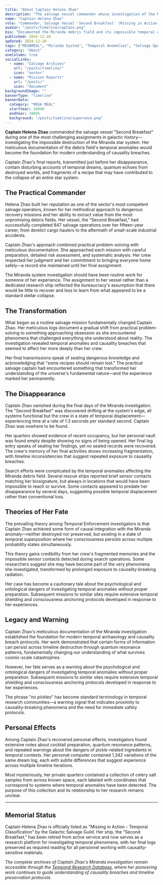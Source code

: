 ```yaml
---
title: "About Captain Helena Zhao"
description: "The salvage vessel commander whose investigation of the Miranda system's destruction led to disturbing discoveries about temporal anomalies and causality breaches."
name: "Captain Helena Zhao"
role: "Commander, Salvage Vessel 'Second Breakfast' (Missing in Action)"
avatar: "/posts/timeline/captain.png"
bio: "Documented the Miranda debris field and its impossible temporal echoes before vanishing during her final mission"
published: 2024-12-20
updated: 2024-12-20
tags: ["MEGAMEAL", "Miranda System", "Temporal Anomalies", "Salvage Operations", "Missing Personnel"]
category: "About"
oneColumn: true
socialLinks:
  - name: "Salvage Archives"
    url: "/posts/timeline/"
    icon: "anchor"
  - name: "Mission Reports"
    url: "/posts/"
    icon: "document"
backgroundImage: ""
bannerType: "timeline"
bannerData:
  category: "MEGA MEAL"
  startYear: 28040
  endYear: 28045
  background: "/posts/timeline/supernova.png"
---
```


<div className="flex flex-col md:flex-row gap-6 mb-8">
  <div className="md:w-2/3">
    <p className="text-lg text-gray-700 dark:text-neutral-300 mb-4">
      <strong>Captain Helena Zhao</strong> commanded the salvage vessel "Second Breakfast" during one of the most challenging assignments in galactic history—investigating the impossible destruction of the Miranda star system. Her meticulous documentation of the debris field's temporal anomalies would become the foundation for modern understanding of causality breaches.
    </p>
    <p className="text-lg text-gray-700 dark:text-neutral-300 mb-4 italic">
      Captain Zhao's final reports, transmitted just before her disappearance, contain disturbing accounts of temporal dreams, quantum echoes from destroyed worlds, and fragments of a recipe that may have contributed to the collapse of an entire star system.
    </p>
  </div>
</div>

## The Practical Commander

Helena Zhao built her reputation as one of the sector's most competent salvage operators, known for her methodical approach to dangerous recovery missions and her ability to extract value from the most unpromising debris fields. Her vessel, the "Second Breakfast," had successfully completed 847 salvage operations over her fifteen-year career, from derelict cargo haulers to the aftermath of small-scale industrial accidents.

Captain Zhao's approach combined practical problem-solving with meticulous documentation. She approached each mission with careful preparation, detailed risk assessment, and systematic analysis. Her crew respected her judgment and her commitment to bringing everyone home safely—a record she maintained until her final assignment.

The Miranda system investigation should have been routine work for someone of her experience. The assignment to her vessel rather than a dedicated research ship reflected the bureaucracy's assumption that there would be little to recover and less to learn from what appeared to be a standard stellar collapse.

## The Transformation

What began as a routine salvage mission fundamentally changed Captain Zhao. Her meticulous logs document a gradual shift from practical problem-solving to something approaching obsession as she encountered phenomena that challenged everything she understood about reality. The investigation revealed temporal anomalies and causality breaches that seemed to affect her more deeply than her crew.

Her final transmissions speak of sealing dangerous knowledge and acknowledging that "some recipes should remain lost." The practical salvage captain had encountered something that transformed her understanding of the universe's fundamental nature—and the experience marked her permanently.

## The Disappearance

Captain Zhao vanished during the final days of the Miranda investigation. The "Second Breakfast" was discovered drifting at the system's edge, all systems functional but the crew in a state of temporal displacement—experiencing time at a rate of 1.3 seconds per standard second. Captain Zhao was nowhere to be found.

Her quarters showed evidence of recent occupancy, but her personal vault was found empty despite showing no signs of being opened. Her final log entry speaks of sealing her findings, yet no sealed records were recovered. The crew's memory of her final activities shows increasing fragmentation, with timeline inconsistencies that suggest repeated exposure to causality breaches.

Search efforts were complicated by the temporal anomalies affecting the Miranda debris field. Several rescue ships reported brief sensor contacts matching her biosignature, but always in locations that would have been impossible to reach or survive. Some contacts appeared to predate her disappearance by several days, suggesting possible temporal displacement rather than conventional loss.

## Theories of Her Fate

The prevailing theory among Temporal Enforcement investigators is that Captain Zhao achieved some form of causal integration with the Miranda anomaly—neither destroyed nor preserved, but existing in a state of temporal superposition where her consciousness persists across multiple probability states simultaneously.

This theory gains credibility from her crew's fragmented memories and the impossible sensor contacts detected during search operations. Some researchers suggest she may have become part of the very phenomena she investigated, transformed by prolonged exposure to causality-breaking radiation.

Her case has become a cautionary tale about the psychological and ontological dangers of investigating temporal anomalies without proper preparation. Subsequent missions to similar sites require extensive temporal shielding and consciousness anchoring protocols developed in response to her experiences.

## Legacy and Warning

Captain Zhao's meticulous documentation of the Miranda investigation established the foundation for modern temporal archaeology and causality breach protocols. Her work demonstrated that certain forms of information can persist across timeline destruction through quantum resonance patterns, fundamentally changing our understanding of what survives cosmic-scale catastrophes.

However, her fate serves as a warning about the psychological and ontological dangers of investigating temporal anomalies without proper preparation. Subsequent missions to similar sites require extensive temporal shielding and consciousness anchoring protocols developed in response to her experiences.

The phrase "no pickles" has become standard terminology in temporal research communities—a warning signal that indicates proximity to causality-breaking phenomena and the need for immediate safety protocols.

## Personal Effects

Among Captain Zhao's recovered personal effects, investigators found extensive notes about cocktail preparation, quantum resonance patterns, and repeated warnings about the dangers of pickle-related ingredients in temporal contexts. Her personal computer contained 1,342 variations of the same dream log, each with subtle differences that suggest experience across multiple timeline iterations.

Most mysteriously, her private quarters contained a collection of celery salt samples from across known space, each labeled with coordinates that correspond to systems where temporal anomalies have been detected. The purpose of this collection and its relationship to her research remains unclear.

---

## Memorial Status

Captain Helena Zhao is officially listed as "Missing in Action - Temporal Classification" by the Galactic Salvage Guild. Her ship, the "Second Breakfast," has been retired from active service and now serves as a research platform for investigating temporal phenomena, with her final logs preserved as required reading for all personnel working with causality-sensitive materials.

*The complete archives of Captain Zhao's Miranda investigation remain accessible through the [Temporal Research Database](/posts/timeline/), where her pioneering work continues to guide understanding of causality breaches and timeline preservation protocols.*